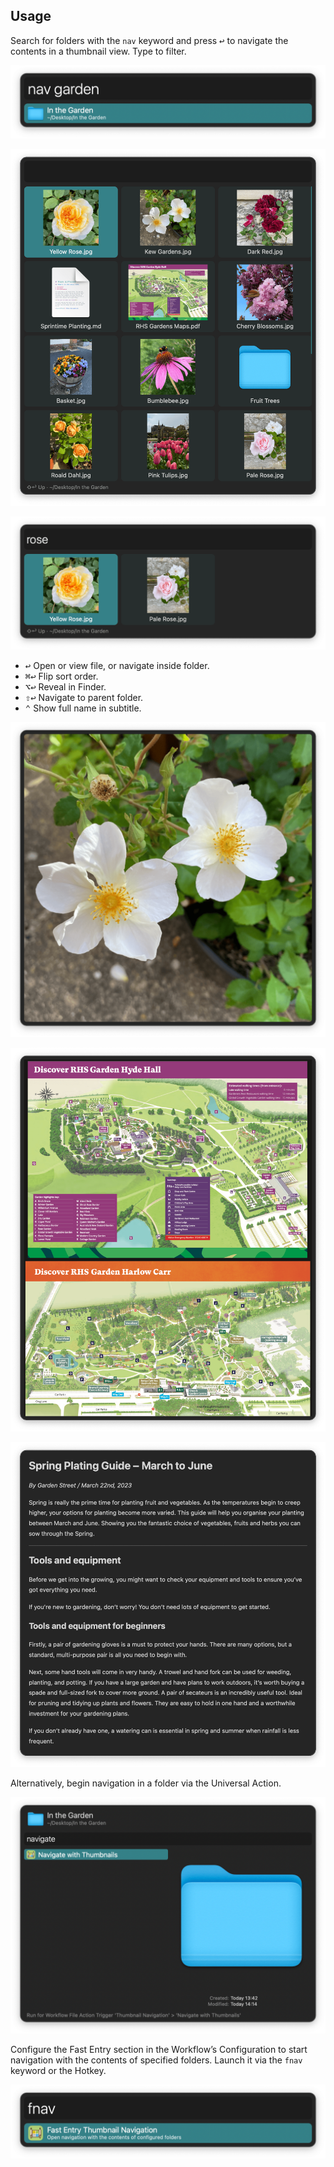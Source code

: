 ## Usage

Search for folders with the `nav` keyword and press <kbd>↩</kbd> to navigate the contents in a thumbnail view. Type to filter.

![Filtering for folders to search](images/navkeyword.png)

![Grid view of files](images/filegrid.png)

![Filtering for Catan](images/gridfilter.png)

* <kbd>↩</kbd> Open or view file, or navigate inside folder.
* <kbd>⌘</kbd><kbd>↩</kbd> Flip sort order.
* <kbd>⌥</kbd><kbd>↩</kbd> Reveal in Finder.
* <kbd>⇧</kbd><kbd>↩</kbd> Navigate to parent folder.
* <kbd>⌃</kbd> Show full name in subtitle.

![Viewing image](images/imageview.png)

![Viewing PDF](images/pdfview.png)

![Viewing Markdown file](images/mdview.png)

Alternatively, begin navigation in a folder via the Universal Action.

![Navigate with Universal Action](images/navua.png)

Configure the Fast Entry section in the Workflow’s Configuration to start navigation with the contents of specified folders. Launch it via the `fnav` keyword or the Hotkey.

![Keyword for Fast Entry Navigations](images/fnav.png)
